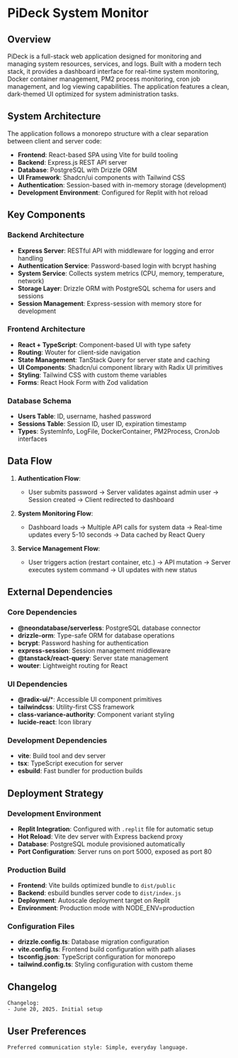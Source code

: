 # PiDeck System Monitor

## Overview

PiDeck is a full-stack web application designed for monitoring and managing system resources, services, and logs. Built with a modern tech stack, it provides a dashboard interface for real-time system monitoring, Docker container management, PM2 process monitoring, cron job management, and log viewing capabilities. The application features a clean, dark-themed UI optimized for system administration tasks.

## System Architecture

The application follows a monorepo structure with a clear separation between client and server code:

- **Frontend**: React-based SPA using Vite for build tooling
- **Backend**: Express.js REST API server
- **Database**: PostgreSQL with Drizzle ORM
- **UI Framework**: Shadcn/ui components with Tailwind CSS
- **Authentication**: Session-based with in-memory storage (development)
- **Development Environment**: Configured for Replit with hot reload

## Key Components

### Backend Architecture
- **Express Server**: RESTful API with middleware for logging and error handling
- **Authentication Service**: Password-based login with bcrypt hashing
- **System Service**: Collects system metrics (CPU, memory, temperature, network)
- **Storage Layer**: Drizzle ORM with PostgreSQL schema for users and sessions
- **Session Management**: Express-session with memory store for development

### Frontend Architecture
- **React + TypeScript**: Component-based UI with type safety
- **Routing**: Wouter for client-side navigation
- **State Management**: TanStack Query for server state and caching
- **UI Components**: Shadcn/ui component library with Radix UI primitives
- **Styling**: Tailwind CSS with custom theme variables
- **Forms**: React Hook Form with Zod validation

### Database Schema
- **Users Table**: ID, username, hashed password
- **Sessions Table**: Session ID, user ID, expiration timestamp
- **Types**: SystemInfo, LogFile, DockerContainer, PM2Process, CronJob interfaces

## Data Flow

1. **Authentication Flow**:
   - User submits password → Server validates against admin user → Session created → Client redirected to dashboard

2. **System Monitoring Flow**:
   - Dashboard loads → Multiple API calls for system data → Real-time updates every 5-10 seconds → Data cached by React Query

3. **Service Management Flow**:
   - User triggers action (restart container, etc.) → API mutation → Server executes system command → UI updates with new status

## External Dependencies

### Core Dependencies
- **@neondatabase/serverless**: PostgreSQL database connector
- **drizzle-orm**: Type-safe ORM for database operations
- **bcrypt**: Password hashing for authentication
- **express-session**: Session management middleware
- **@tanstack/react-query**: Server state management
- **wouter**: Lightweight routing for React

### UI Dependencies
- **@radix-ui/***: Accessible UI component primitives
- **tailwindcss**: Utility-first CSS framework
- **class-variance-authority**: Component variant styling
- **lucide-react**: Icon library

### Development Dependencies
- **vite**: Build tool and dev server
- **tsx**: TypeScript execution for server
- **esbuild**: Fast bundler for production builds

## Deployment Strategy

### Development Environment
- **Replit Integration**: Configured with `.replit` file for automatic setup
- **Hot Reload**: Vite dev server with Express backend proxy
- **Database**: PostgreSQL module provisioned automatically
- **Port Configuration**: Server runs on port 5000, exposed as port 80

### Production Build
- **Frontend**: Vite builds optimized bundle to `dist/public`
- **Backend**: esbuild bundles server code to `dist/index.js`
- **Deployment**: Autoscale deployment target on Replit
- **Environment**: Production mode with NODE_ENV=production

### Configuration Files
- **drizzle.config.ts**: Database migration configuration
- **vite.config.ts**: Frontend build configuration with path aliases
- **tsconfig.json**: TypeScript configuration for monorepo
- **tailwind.config.ts**: Styling configuration with custom theme

## Changelog
```
Changelog:
- June 20, 2025. Initial setup
```

## User Preferences
```
Preferred communication style: Simple, everyday language.
```